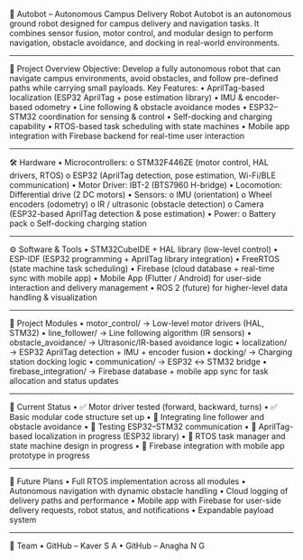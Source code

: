 🤖 Autobot – Autonomous Campus Delivery Robot
Autobot is an autonomous ground robot designed for campus delivery and navigation tasks.
It combines sensor fusion, motor control, and modular design to perform navigation, obstacle avoidance, and docking in real-world environments.
________________________________________
🚀 Project Overview
Objective: Develop a fully autonomous robot that can navigate campus environments, avoid obstacles, and follow pre-defined paths while carrying small payloads.
Key Features:
•	AprilTag-based localization (ESP32 AprilTag + pose estimation library)
•	IMU & encoder-based odometry
•	Line following & obstacle avoidance modes
•	ESP32–STM32 coordination for sensing & control
•	Self-docking and charging capability
•	RTOS-based task scheduling with state machines
•	Mobile app integration with Firebase backend for real-time user interaction
________________________________________
🛠️ Hardware
•	Microcontrollers:
  o	STM32F446ZE (motor control, HAL drivers, RTOS)
  o	ESP32 (AprilTag detection, pose estimation, Wi-Fi/BLE communication)
•	Motor Driver: IBT-2 (BTS7960 H-bridge)
•	Locomotion: Differential drive (2 DC motors)
•	Sensors:
  o	IMU (orientation)
  o	Wheel encoders (odometry)
  o	IR / ultrasonic (obstacle detection)
  o	Camera (ESP32-based AprilTag detection & pose estimation)
•	Power:
  o	Battery pack
  o	Self-docking charging station
________________________________________
⚙️ Software & Tools
•	STM32CubeIDE + HAL library (low-level control)
•	ESP-IDF (ESP32 programming + AprilTag library integration)
•	FreeRTOS (state machine task scheduling)
•	Firebase (cloud database + real-time sync with mobile app)
•	Mobile App (Flutter / Android) for user-side interaction and delivery management
•	ROS 2 (future) for higher-level data handling & visualization
________________________________________
📂 Project Modules
•	motor_control/ → Low-level motor drivers (HAL, STM32)
•	line_follower/ → Line following algorithm (IR sensors)
•	obstacle_avoidance/ → Ultrasonic/IR-based avoidance logic
•	localization/ → ESP32 AprilTag detection + IMU + encoder fusion
•	docking/ → Charging station docking logic
•	communication/ → ESP32 ↔ STM32 bridge
•	firebase_integration/ → Firebase database + mobile app sync for task allocation and status updates
________________________________________
📌 Current Status
•	✅ Motor driver tested (forward, backward, turns)
•	✅ Basic modular code structure set up
•	🔄 Integrating line follower and obstacle avoidance
•	🔄 Testing ESP32–STM32 communication
•	🔄 AprilTag-based localization in progress (ESP32 library)
•	🔄 RTOS task manager and state machine design in progress
•	🔄 Firebase integration with mobile app prototype in progress
________________________________________
🎯 Future Plans
•	Full RTOS implementation across all modules
•	Autonomous navigation with dynamic obstacle handling
•	Cloud logging of delivery paths and performance
•	Mobile app with Firebase for user-side delivery requests, robot status, and notifications
•	Expandable payload system
________________________________________
👤 Team
•	GitHub – Kaver S A
•	GitHub – Anagha N G

